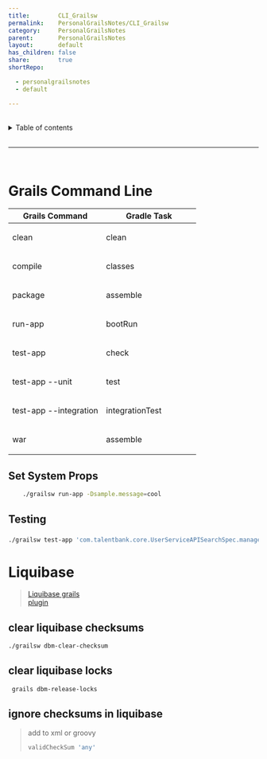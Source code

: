 ```yaml
---
title:        CLI_Grailsw
permalink:    PersonalGrailsNotes/CLI_Grailsw
category:     PersonalGrailsNotes
parent:       PersonalGrailsNotes
layout:       default
has_children: false
share:        true
shortRepo:

  - personalgrailsnotes
  - default

---
```



<br/>  

<details markdown="block">  
<summary>  
Table of contents  
</summary>  
{: .text-delta }  
1. TOC  
{:toc}  
</details>  

<br/>  

***  

<br/>  

# Grails Command Line

<table class="tableblock frame-all grid-all stretch">  
<colgroup>  
<col style="width: 50%;">  
<col style="width: 50%;">  
</colgroup>  
<thead>  
<tr>  
<th class="tableblock halign-left valign-top"><strong>Grails Command</strong></th>  
<th class="tableblock halign-left valign-top"><strong>Gradle Task</strong></th>  
</tr>  
</thead>  
<tbody>  
<tr>  
<td class="tableblock halign-left valign-top"><p class="tableblock">clean</p></td>  
<td class="tableblock halign-left valign-top"><p class="tableblock">clean</p></td>  
</tr>  
<tr>  
<td class="tableblock halign-left valign-top"><p class="tableblock">compile</p></td>  
<td class="tableblock halign-left valign-top"><p class="tableblock">classes</p></td>  
</tr>  
<tr>  
<td class="tableblock halign-left valign-top"><p class="tableblock">package</p></td>  
<td class="tableblock halign-left valign-top"><p class="tableblock">assemble</p></td>  
</tr>  
<tr>  
<td class="tableblock halign-left valign-top"><p class="tableblock">run-app</p></td>  
<td class="tableblock halign-left valign-top"><p class="tableblock">bootRun</p></td>  
</tr>  
<tr>  
<td class="tableblock halign-left valign-top"><p class="tableblock">test-app</p></td>  
<td class="tableblock halign-left valign-top"><p class="tableblock">check</p></td>  
</tr>  
<tr>  
<td class="tableblock halign-left valign-top"><p class="tableblock">test-app --unit</p></td>  
<td class="tableblock halign-left valign-top"><p class="tableblock">test</p></td>  
</tr>  
<tr>  
<td class="tableblock halign-left valign-top"><p class="tableblock">test-app --integration</p></td>  
<td class="tableblock halign-left valign-top"><p class="tableblock">integrationTest</p></td>  
</tr>  
<tr>  
<td class="tableblock halign-left valign-top"><p class="tableblock">war</p></td>  
<td class="tableblock halign-left valign-top"><p class="tableblock">assemble</p></td>  
</tr>  
</tbody>  
</table>  

## Set System Props

``` bash  
    ./grailsw run-app -Dsample.message=cool  
```  

## Testing

###           

``` bash  
./grailsw test-app 'com.talentbank.core.UserServiceAPISearchSpec.manager_query*' -unit  
```  

# Liquibase

> [Liquibase grails  
> plugin](//grails-plugins.github.io/grails-database-migration/3.0.x/index.html)

## clear liquibase checksums

``` bash  
./grailsw dbm-clear-checksum  
```  

## clear liquibase locks

``` bash  
 grails dbm-release-locks  
```  

## ignore checksums in liquibase

> add to xml or groovy
>
> ``` groovy  
> validCheckSum 'any'  
> ```